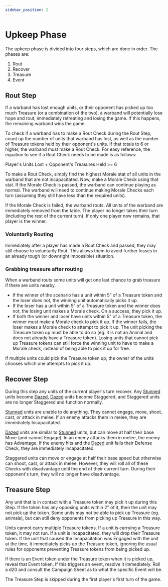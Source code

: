 ```yaml
---
sidebar_position: 2
---
```

# Upkeep Phase
The upkeep phase is divided into four steps, which are done in order. The phases are:
1. Rout
2. Recover
3. Treasure
4. Event
<!--
CP 07-03-25: I far prefer the terminology steps over sub-phases.
JP 25-10-25: Agreed and changed.
-->
## Rout Step

If a warband has lost enough units, or their opponent has picked up too much Treasure (or a combination of the two), a warband will potentially lose hope and rout, immediately retreating and losing the game. If this happens, the remaining warband wins the game.

To check if a warband has to make a Rout Check during the Rout Step, count up the number of units that warband has lost, as well as the number of Treasure tokens held by their opponent's units. If that totals to 6 or higher, the warband must make a Rout Check. For easy reference, the equation to see if a Rout Check needs to be made is as follows:

Player's Units Lost + Opponent's Treasures Held >= 6

<!--
JP 25-10-25:
Below is now outdated. Added in new rules.

Whenever a player has less than or equal to 75% of their warband units remaining, they must begin making rout checks at the start of each turn. The threshold at which a warband will start making rout checks should be noted on their warband sheet. The table can be used below for reference.

| No. of units in warband | No. of units incapacitated to begin rout checks |
| ----------------------- | ----------------------------------------------- |
| 1 - 4                   | 1                                               |
| 5 - 8                   | 2                                               |
| 9 - 12                  | 3                                               |
| 13 - 16                 | 4                                               |
| 17 - 20                 | 5                                               |
-->

To make a Rout Check, simply find the highest Morale stat of all units in the warband that are not incapacitated. Now, make a Morale Check using that stat. If the Morale Check is passed, the warband can continue playing as normal. The warband will need to continue making Morale Checks each turn (assuming they still have less than the required units).
<!--
CP 07-03-25: How do we handle units like fanatics that have better morale then heroes? Could we only use heroes morale stat and auto-fail if there are none?
-->

If the Morale Check is failed, the warband routs. All units of the warband are immediately removed from the table. The player no longer takes their turn (including the rest of the current turn). If only one player now remains, that player is the winner.
### Voluntarily Routing
Immediately after a player has made a Rout Check and passed, they may still choose to voluntarily Rout. This allows them to avoid further losses in an already tough (or downright impossible) situation.
### Grabbing treasure after routing
When a warband routs some units will get one last chance to grab treasure if there are units nearby.
- If the winner of the scenario has a unit within 5” of a Treasure token and the loser does not, the winning unit automatically picks it up.
- If the loser has a unit within 5” of a Treasure token and the winner does not, the losing unit makes a Morale check. On a success, they pick it up.
- If both the winner and loser have units within 5" of a Treasure token, the winner must make a Morale check to pick it up. If the winner fails, the loser makes a Morale check to attempt to pick it up.
The unit picking the Treasure token up must be able to do so (eg. it is not an Animal and does not already have a Treasure token). Losing units that cannot pick up Treasure tokens can still force the winning unit to have to make a Morale check, instead of being able to pick it up for free.

If multiple units could pick the Treasure token up, the owner of the units chooses which one attempts to pick it up. 

## Recover Step

During this step any units of the current player's turn recover. Any [Stunned](/docs/Intro/Speedheim%20Terminology#stunned) units become [Dazed](/docs/Intro/Speedheim%20Terminology#dazed), [Dazed](/docs/Intro/Speedheim%20Terminology#dazed) units become Staggered, and Staggered units are no longer Staggered and function normally.

[Stunned](/docs/Intro/Speedheim%20Terminology#stunned) units are unable to do anything. They cannot engage, move, shoot, cast, or attack in melee. If an enemy attacks them in melee, they are immediately Incapacitated.

[Dazed](/docs/Intro/Speedheim%20Terminology#dazed) units are similar to [Stunned](/docs/Intro/Speedheim%20Terminology#stunned) units, but can move at half their base Move (and cannot Engage). In an enemy attacks them in melee, the enemy has Advantage. If the enemy hits and the [Dazed](/docs/Intro/Speedheim%20Terminology#dazed) unit fails their Defense Check, they are immediately Incapacitated.

Staggered units can move or engage at half their base speed but otherwise can shoot, cast, or attack in melee. However, they will roll all of these Checks with disadvantage until the end of their current turn. During their opponent's turn, they will no longer have disadvantage.

<!--
JP 13-03-25: I have renamed Knocked Down to [Dazed](/docs/Intro/Speedheim%20Terminology#dazed) and Out of Action to Incapacitated. Can chat on if we are happy with these names.

I was thinking about it, and Mordheim essentially has a third state. When you get up from knock down, you can only move at half speed, shoot, or cast (no running or charging). You also strike last in close combat. It does go away at the end of the turn though. Instead, I think it would be better to streamline it and actually make an explicit state. This does mean it would last for your own and your opponent's turn though. See above for what I've jotted down and if it sounds interesting. It also provides more value to Dazing an opponent's unit. Currently, anything that's not a Incapacitated almost feels like a waste of a shot.

JP 23-03-25: Keep [Stunned](/docs/Intro/Speedheim%20Terminology#stunned), [Dazed](/docs/Intro/Speedheim%20Terminology#dazed), Staggered, and Incapaciated. In Melee, can now disengage if there is another ally who is not [Dazed](/docs/Intro/Speedheim%20Terminology#dazed) or [Stunned](/docs/Intro/Speedheim%20Terminology#stunned). To do so, you need to pass an Agi check. You make this Check instead of attacking and sacrifice your attack even if you fail.

CP 07-03-35: This is a rough read without these statuses being hyperlinked. I think we could also create subheadings for [Stunned](/docs/Intro/Speedheim%20Terminology#stunned), [Dazed](/docs/Intro/Speedheim%20Terminology#dazed) and staggered

JP 13-04-25: Add in explicit statements about [Dazed](/docs/Intro/Speedheim%20Terminology#dazed) cannot do jump, climb etc.
-->

## Treasure Step
Any unit that is in contact with a Treasure token may pick it up during this Step. If the token has any opposing units within 2" of it, then the unit may not pick up the token. Some units may not be able to pick up Treasure (eg. animals), but can still deny opponents from picking up Treasure in this way.

Units cannot carry multiple Treasure tokens. If a unit is carrying a Treasure token, it may not run. If a unit is Incapacitated, they will drop their Treasure token. If the unit that caused the Incapacitation was Engaged with the unit at the time, it immediately picks up the Treasure token, ignoring the usual rules for opponents preventing Treasure tokens from being picked up.

If there is an Event token under the Treasure token when it is picked up, reveal that Event token. If this triggers an event, resolve it immediately.  Roll a d20 and consult the Campaign Sheet as to what the specific Event will be.

The Treasure Step is skipped during the first player's first turn of the game.


<!--
JP 25-Oct-25: Removing the following section, now that it is outdated.

## Event Step
Whenever a unit picks up a Treasure token (including after it has been dropped by another unit), roll a d20. On a 16-20, an Event occurs. Roll another d20 and consult the Campaign Sheet as to what the specific Event will be.

Only one Event occurs per game. Once an Event has been triggered, players no longer need to roll for future Events and this Step can be skipped.

JP 14-03-25: Should we do random happenings whenever someone picks up a Treasure token, or just the first time? I think we should go with whatever feels simpler (probably whenever anyone picks up?)

Table to be added. Will usually be based on the Faction Agents selected, plus some basic Random Happenings too? eg. contracting the Plague. Maybe, if Faction Agents are dead (or have joined a warband), then someone contracts the Plague? Can have a chat on this.
-->
